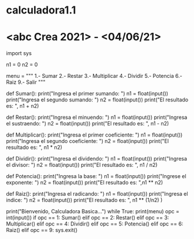 # calculadora1.1

# <abc Crea 2021> - <04/06/21>

import sys

n1 = 0
n2 = 0

menu = """
1.- Sumar
2.- Restar
3.- Multiplicar
4.- Dividir
5.- Potencia
6.- Raiz
9.- Salir
"""

def Sumar():
    print("Ingresa el primer sumando: ")
    n1 = float(input())
    print("Ingresa el segundo sumando: ")
    n2 = float(input())
    print("El resultado es: ", n1 + n2)

def Restar():
    print("Ingresa el minuendo: ")
    n1 = float(input())
    print("Ingresa el sustraendo: ")
    n2 = float(input())
    print("El resultado es: ", n1 - n2)

def Multiplicar():
    print("Ingresa el primer coeficiente: ")
    n1 = float(input())
    print("Ingresa el segundo coeficiente: ")
    n2 = float(input())
    print("El resultado es: ", n1 * n2)

def Dividir():
    print("Ingresa el dividendo: ")
    n1 = float(input())
    print("Ingresa el divisor: ")
    n2 = float(input())
    print("El resultado es: ", n1 / n2)

def Potencia():
    print("Ingresa la base: ")
    n1 = float(input())
    print("Ingrese el exponente: ")
    n2 = float(input())
    print("El resultado es: ",n1 ** n2)

def Raiz():
    print("Ingresa el radicando: ")
    n1 = float(input())
    print("Ingresa el indice: ")
    n2 = float(input())
    print("El resultado es: ", n1 ** (1/n2) )

print("Bienvenido, Calculadora Basica...")
while True:
    print(menu)
    opc = int(input())
    if opc == 1:
        Sumar()
    elif opc == 2:
        Restar()
    elif opc == 3:
        Multiplicar()
    elif opc == 4:
        Dividir()
    elif opc == 5:
        Potencia()
    elif opc == 6:
        Raiz()
    elif opc == 9:
        sys.exit()
    
